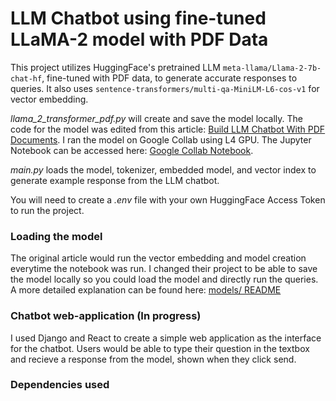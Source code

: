 # LLM Chatbot using fine-tuned LLaMA-2 model with PDF Data

This project utilizes HuggingFace's pretrained LLM `meta-llama/Llama-2-7b-chat-hf`, fine-tuned with PDF data, to generate accurate responses to queries. It also uses `sentence-transformers/multi-qa-MiniLM-L6-cos-v1` for vector embedding.

_llama_2_transformer_pdf.py_ will create and save the model locally. The code for the model was edited from this article: [ Build LLM Chatbot With PDF Documents](https://www.linkedin.com/pulse/build-llm-chatbot-pdf-documents-peng-wang-bq5fc/). I ran the model on Google Collab using L4 GPU. The Jupyter Notebook can be accessed here: [Google Collab Notebook](https://colab.research.google.com/drive/1ittu4zTPqlZF0MFNlG_86_z_DN2kyZ9G?usp=sharing).

_main.py_ loads the model, tokenizer, embedded model, and vector index to generate example response from the LLM chatbot.

You will need to create a _.env_ file with your own HuggingFace Access Token to run the project.

### Loading the model

The original article would run the vector embedding and model creation everytime the notebook was run. I changed their project to be able to save the model locally so you could load the model and directly run the queries. A more detailed explanation can be found here: [models/ README](models/README.md)

### Chatbot web-application (In progress)

I used Django and React to create a simple web application as the interface for the chatbot. Users would be able to type their question in the textbox and recieve a response from the model, shown when they click send.

### Dependencies used
